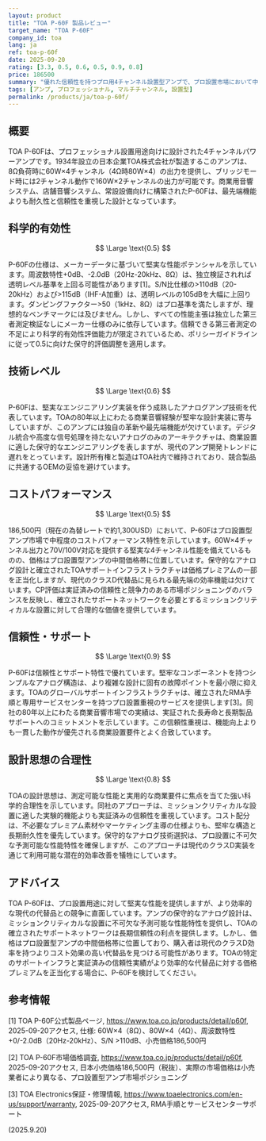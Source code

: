 ```yaml
---
layout: product
title: "TOA P-60F 製品レビュー"
target_name: "TOA P-60F"
company_id: toa
lang: ja
ref: toa-p-60f
date: 2025-09-20
rating: [3.3, 0.5, 0.6, 0.5, 0.9, 0.8]
price: 186500
summary: "優れた信頼性を持つプロ用4チャンネル設置型アンプで、プロ設置市場において中程度のコストパフォーマンスを提供します"
tags: [アンプ, プロフェッショナル, マルチチャンネル, 設置型]
permalink: /products/ja/toa-p-60f/
---
```

## 概要

TOA P-60Fは、プロフェッショナル設置用途向けに設計された4チャンネルパワーアンプです。1934年設立の日本企業TOA株式会社が製造するこのアンプは、8Ω負荷時に60W×4チャンネル（4Ω時80W×4）の出力を提供し、ブリッジモード時には2チャンネル動作で160W×2チャンネルの出力が可能です。商業用音響システム、店舗音響システム、常設設備向けに構築されたP-60Fは、最先端機能よりも耐久性と信頼性を重視した設計となっています。

## 科学的有効性

$$ \Large \text{0.5} $$

P-60Fの仕様は、メーカーデータに基づいて堅実な性能ポテンシャルを示しています。周波数特性+0dB、-2.0dB（20Hz-20kHz、8Ω）は、独立検証されれば透明レベル基準を上回る可能性があります[1]。S/N比仕様の>110dB（20-20kHz）および>115dB（IHF-A加重）は、透明レベルの105dBを大幅に上回ります。ダンピングファクター>50（1kHz、8Ω）はプロ基準を満たしますが、理想的なベンチマークには及びません。しかし、すべての性能主張は独立した第三者測定検証なしにメーカー仕様のみに依存しています。信頼できる第三者測定の不足により科学的有効性評価能力が限定されているため、ポリシーガイドラインに従って0.5に向けた保守的評価調整を適用します。

## 技術レベル

$$ \Large \text{0.6} $$

P-60Fは、堅実なエンジニアリング実装を伴う成熟したアナログアンプ技術を代表しています。TOAの80年以上にわたる商業音響経験が堅牢な設計実装に寄与していますが、このアンプには独自の革新や最先端機能が欠けています。デジタル統合や高度な信号処理を持たないアナログのみのアーキテクチャは、商業設置に適した保守的なエンジニアリングを表しますが、現代のアンプ開発トレンドに遅れをとっています。設計所有権と製造はTOA社内で維持されており、競合製品に共通するOEMの妥協を避けています。

## コストパフォーマンス

$$ \Large \text{0.5} $$

186,500円（現在の為替レートで約1,300USD）において、P-60Fはプロ設置型アンプ市場で中程度のコストパフォーマンス特性を示しています。60W×4チャンネル出力と70V/100V対応を提供する堅実な4チャンネル性能を備えているものの、価格はプロ設置型アンプの中間価格帯に位置しています。保守的なアナログ設計と確立されたTOAサポートインフラストラクチャは価格プレミアムの一部を正当化しますが、現代のクラスD代替品に見られる最先端の効率機能は欠けています。CP評価は実証済みの信頼性と競争力のある市場ポジショニングのバランスを反映し、確立されたサポートネットワークを必要とするミッションクリティカルな設置に対して合理的な価値を提供しています。

## 信頼性・サポート

$$ \Large \text{0.9} $$

P-60Fは信頼性とサポート特性で優れています。堅牢なコンポーネントを持つシンプルなアナログ構造は、より複雑な設計に固有の故障ポイントを最小限に抑えます。TOAのグローバルサポートインフラストラクチャは、確立されたRMA手順と専用サービスセンターを持つプロ設置重視のサービスを提供します[3]。同社の80年以上にわたる商業音響市場での実績は、実証された長寿命と長期製品サポートへのコミットメントを示しています。この信頼性重視は、機能向上よりも一貫した動作が優先される商業設置要件とよく合致しています。

## 設計思想の合理性

$$ \Large \text{0.8} $$

TOAの設計思想は、測定可能な性能と実用的な商業要件に焦点を当てた強い科学的合理性を示しています。同社のアプローチは、ミッションクリティカルな設置に適した実験的機能よりも実証済みの信頼性を重視しています。コスト配分は、不必要なプレミアム素材やマーケティング主導の仕様よりも、堅牢な構造と長期耐久性を優先しています。保守的なアナログ技術選択は、プロ設置に不可欠な予測可能な性能特性を確保しますが、このアプローチは現代のクラスD実装を通じて利用可能な潜在的効率改善を犠牲にしています。

## アドバイス

TOA P-60Fは、プロ設置用途に対して堅実な性能を提供しますが、より効率的な現代の代替品との競争に直面しています。アンプの保守的なアナログ設計は、ミッションクリティカルな設置に不可欠な予測可能な性能特性を提供し、TOAの確立されたサポートネットワークは長期信頼性の利点を提供します。しかし、価格はプロ設置型アンプの中間価格帯に位置しており、購入者は現代のクラスD効率を持つよりコスト効果の高い代替品を見つける可能性があります。TOAの特定のサポートインフラと実証済みの信頼性実績がより効率的な代替品に対する価格プレミアムを正当化する場合に、P-60Fを検討してください。

## 参考情報

[1] TOA P-60F公式製品ページ, https://www.toa.co.jp/products/detail/p60f, 2025-09-20アクセス, 仕様: 60W×4（8Ω）、80W×4（4Ω）、周波数特性+0/-2.0dB（20Hz-20kHz）、S/N >110dB、小売価格186,500円

[2] TOA P-60F市場価格調査, https://www.toa.co.jp/products/detail/p60f, 2025-09-20アクセス, 日本小売価格186,500円（税抜）、実際の市場価格は小売業者により異なる、プロ設置型アンプ市場ポジショニング

[3] TOA Electronics保証・修理情報, https://www.toaelectronics.com/en-us/support/warranty, 2025-09-20アクセス, RMA手順とサービスセンターサポート

(2025.9.20)